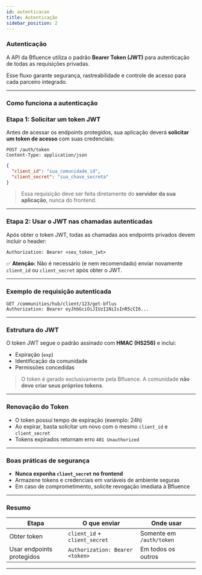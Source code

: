 ```yaml
---
id: autenticacao
title: Autenticação
sidebar_position: 2
---
```


### Autenticação

A API da Bfluence utiliza o padrão **Bearer Token (JWT)** para autenticação de todas as requisições privadas.

Esse fluxo garante segurança, rastreabilidade e controle de acesso para cada parceiro integrado.

---

### Como funciona a autenticação

### Etapa 1: Solicitar um token JWT

Antes de acessar os endpoints protegidos, sua aplicação deverá **solicitar um token de acesso** com suas credenciais:

```http
POST /auth/token
Content-Type: application/json
```

```json
{
  "client_id": "sua_comunidade_id",
  "client_secret": "sua_chave_secreta"
}
```

> Essa requisição deve ser feita diretamente do **servidor da sua aplicação**, nunca do frontend.

---

### Etapa 2: Usar o JWT nas chamadas autenticadas

Após obter o token JWT, todas as chamadas aos endpoints privados devem incluir o header:

```http
Authorization: Bearer <seu_token_jwt>
```

✅ **Atenção:** Não é necessário (e nem recomendado) enviar novamente `client_id` ou `client_secret` após obter o JWT.

---

### Exemplo de requisição autenticada

```http
GET /communities/hub/client/123/get-bflus
Authorization: Bearer eyJhbGciOiJIUzI1NiIsInR5cCI6...
```

---

### Estrutura do JWT

O token JWT segue o padrão assinado com **HMAC (HS256)** e inclui:

- Expiração (`exp`)
- Identificação da comunidade
- Permissões concedidas

> O token é gerado exclusivamente pela Bfluence. A comunidade **não deve criar seus próprios tokens**.

---

### Renovação do Token

- O token possui tempo de expiração (exemplo: 24h)
- Ao expirar, basta solicitar um novo com o mesmo `client_id` e `client_secret`
- Tokens expirados retornam erro `401 Unauthorized`

---

### Boas práticas de segurança

- **Nunca exponha `client_secret` no frontend**
- Armazene tokens e credenciais em variáveis de ambiente seguras
- Em caso de comprometimento, solicite revogação imediata à Bfluence

---

### Resumo

| Etapa                      | O que enviar                         | Onde usar                 |
|----------------------------|---------------------------------------|---------------------------|
| Obter token                | `client_id` + `client_secret`         | Somente em `/auth/token` |
| Usar endpoints protegidos  | `Authorization: Bearer <token>`       | Em todos os outros        |

---

